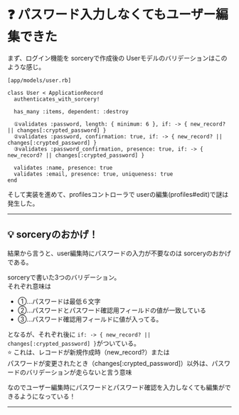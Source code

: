 # ❓ パスワード入力しなくてもユーザー編集できた
まず、ログイン機能を sorceryで作成後の Userモデルのバリデーションはこのような感じ。
~~~
[app/models/user.rb]

class User < ApplicationRecord
  authenticates_with_sorcery!

  has_many :items, dependent: :destroy

  ①validates :password, length: { minimum: 6 }, if: -> { new_record? || changes[:crypted_password] }
  ②validates :password, confirmation: true, if: -> { new_record? || changes[:crypted_password] }
  ③validates :password_confirmation, presence: true, if: -> { new_record? || changes[:crypted_password] }

  validates :name, presence: true
  validates :email, presence: true, uniqueness: true
end
~~~

そして実装を進めて、profilesコントローラで userの編集(profiles#edit)で謎は発生した。
***

## 💡 sorceryのおかげ！
結果から言うと、user編集時にパスワードの入力が不要なのは sorceryのおかげである。

sorceryで書いた3つのバリデーション。  
それぞれ意味は
- ①...パスワードは最低６文字
- ②...パスワードとパスワード確認用フィールドの値が一致している
- ③...パスワード確認用フィールドに値が入ってる。

となるが、それぞれ後に `if: -> { new_record? || changes[:crypted_password] }`がついている。  
⭐️ これは、レコードが新規作成時（new_record?）または  
パスワードが変更されたとき（changes[:crypted_password]）以外は、パスワードのバリデーションが走らないと言う意味

なのでユーザー編集時にパスワードとパスワード確認を入力しなくても編集ができるようになっている！
***
